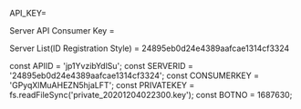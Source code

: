 API_KEY=

Server API Consumer Key = 

Server List(ID Registration Style) = 24895eb0d24e4389aafcae1314cf3324

const APIID = 'jp1YvzibYdlSu';
const SERVERID = '24895eb0d24e4389aafcae1314cf3324';
const CONSUMERKEY = 'GPyqXlMuAHEZN5hjaLFT';
const PRIVATEKEY = fs.readFileSync('private_20201204022300.key');
const BOTNO = 1687630;